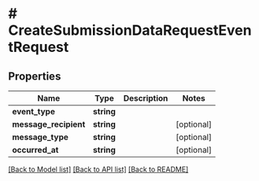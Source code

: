 # # CreateSubmissionDataRequestEventRequest

## Properties

Name | Type | Description | Notes
------------ | ------------- | ------------- | -------------
**event_type** | **string** |  |
**message_recipient** | **string** |  | [optional]
**message_type** | **string** |  | [optional]
**occurred_at** | **string** |  | [optional]

[[Back to Model list]](../../README.md#models) [[Back to API list]](../../README.md#endpoints) [[Back to README]](../../README.md)
